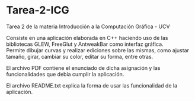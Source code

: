 # Tarea-2-ICG
Tarea 2 de la materia Introducción a la Computación Gráfica - UCV

Consiste en una aplicación elaborada en C++ haciendo uso de las bibliotecas GLEW, FreeGlut y AntweakBar como interfaz gráfica.<br>
Permite dibujar curvas y realizar ediciones sobre las mismas, como ajustar tamaño, girar, cambiar su color, editar su forma, entre otras.<br>

El archivo PDF contiene el enunciado de dicha asignación y las funcionalidades que debía cumplir la aplicación.<br>

El archivo README.txt explica la forma de usar las funcionalidad de la aplicación.
